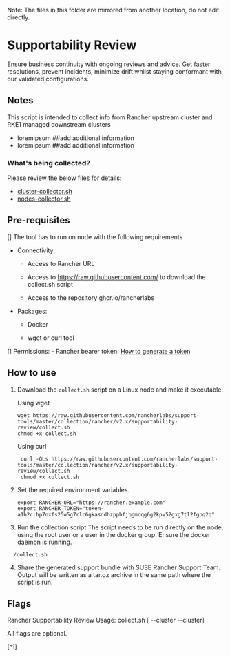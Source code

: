 Note: The files in this folder are mirrored from another location, do not edit directly.

# Supportability Review

Ensure business continuity with ongoing reviews and advice. Get faster resolutions, prevent incidents, minimize drift whilst staying conformant with our validated configurations.

## Notes
This script is intended to collect info from Rancher upstream cluster and RKE1 managed downstream clusters
- loremipsum ##add additional information
- loremipsum ##add additional information


### What's being collected?

Please review the below files for details:

- [cluster-collector.sh](./cluster-collector.sh)
- [nodes-collector.sh](./nodes-collector.sh)

## Pre-requisites

[] The tool has to run on node with the following requirements
  - Connectivity: 
      - Access to Rancher URL
                
      - Access to https://raw.githubusercontent.com/ to download the collect.sh script
      
      - Access to the repository ghcr.io/rancherlabs
                
  - Packages:  
      - Docker 
       
      - wget or curl tool
   
[] Permissions: 
      - Rancher bearer token.  [How to generate a token](https://ranchermanager.docs.rancher.com/v2.6/reference-guides/user-settings/api-keys#docusaurus_skipToContent_fallback)
      

## How to use

1. Download the `collect.sh` script on a Linux node and make it executable.

    Using wget
    ```shell
    wget https://raw.githubusercontent.com/rancherlabs/support-tools/master/collection/rancher/v2.x/supportability-review/collect.sh
    chmod +x collect.sh
    ```
   Using curl
   ```shell
    curl -OLs https://raw.githubusercontent.com/rancherlabs/support-tools/master/collection/rancher/v2.x/supportability-review/collect.sh
    chmod +x collect.sh
    ```
2. Set the required environment variables.
    ```shell
   export RANCHER_URL="https://rancher.example.com"
   export RANCHER_TOKEN="token-a1b2c:hp7nxfs25w5g7rlc6gkasddhzpphfjbgmcqg6g2kpv52gxg7tl2fgpq2q"
 
   ```
3. Run the collection script
The script needs to be run directly on the node, using the root user or a user in the docker group. Ensure the docker daemon is running.
```
 ./collect.sh
```
4. Share the generated support bundle with SUSE Rancher Support Team.
Output will be written  as a tar.gz archive in the same path where the script is run.

## Flags
Rancher Supportability Review
Usage: collect.sh [ --cluster --cluster]

All flags are optional.

[^1]
